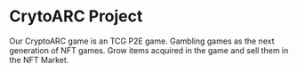 # CrytoARC Project
Our CryptoARC game is an TCG P2E game. 
Gambling games as the next generation of NFT games. 
Grow items acquired in the game and sell them in the NFT Market. 
